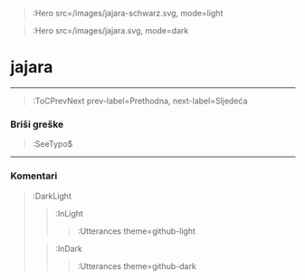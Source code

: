 > :Hero src=/images/jajara-schwarz.svg,
>       mode=light

> :Hero src=/images/jajara.svg,
>       mode=dark

# jajara

****

> :ToCPrevNext prev-label=Prethodna, next-label=Sljedeća

### Briši greške

> :SeeTypo$

****

### Komentari

> :DarkLight
> > :InLight
> >
> > > :Utterances theme=github-light
>
> > :InDark
> >
> > > :Utterances theme=github-dark